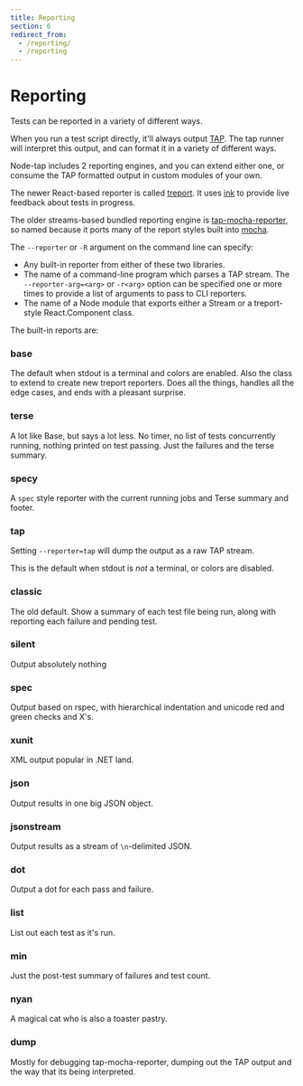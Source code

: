 ```yaml
---
title: Reporting
section: 6
redirect_from:
  - /reporting/
  - /reporting
---
```


# Reporting

Tests can be reported in a variety of different ways.

When you run a test script directly, it'll always output
[TAP](/tap-protocol/).  The tap runner will interpret this
output, and can format it in a variety of different ways.

Node-tap includes 2 reporting engines, and you can extend either one, or
consume the TAP formatted output in custom modules of your own.

The newer React-based reporter is called [treport](http://npm.im/treport).  It
uses [ink](http://npm.im/ink) to provide live feedback about tests in progress.

The older streams-based bundled reporting engine is
[tap-mocha-reporter](http://npm.im/tap-mocha-reporter), so named because it
ports many of the report styles built into
[mocha](http://mochajs.org/#reporters).

The `--reporter` or `-R` argument on the command line can specify:

- Any built-in reporter from either of these two libraries.
- The name of a command-line program which parses a TAP stream.  The
  `--reporter-arg=<arg>` or `-r<arg>` option can be specified one or more times
  to provide a list of arguments to pass to CLI reporters.
- The name of a Node module that exports either a Stream or a treport-style
  React.Component class.

The built-in reports are:

### base

The default when stdout is a terminal and colors are enabled.  Also the class
to extend to create new treport reporters.  Does all the things, handles all
the edge cases, and ends with a pleasant surprise.

### terse

A lot like Base, but says a lot less.  No timer, no list of tests concurrently
running, nothing printed on test passing.  Just the failures and the terse
summary.

### specy

A `spec` style reporter with the current running jobs and Terse summary and
footer.

### tap

Setting `--reporter=tap` will dump the output as a raw TAP stream.

This is the default when stdout is _not_ a terminal, or colors are disabled.

### classic

The old default.  Show a summary of each test file being run, along with
reporting each failure and pending test.

### silent

Output absolutely nothing

### spec

Output based on rspec, with hierarchical indentation and unicode red and green
checks and X's.

### xunit

XML output popular in .NET land.

### json

Output results in one big JSON object.

### jsonstream

Output results as a stream of `\n`-delimited JSON.

### dot

Output a dot for each pass and failure.

### list

List out each test as it's run.

### min

Just the post-test summary of failures and test count.

### nyan

A magical cat who is also a toaster pastry.

### dump

Mostly for debugging tap-mocha-reporter, dumping out the TAP
output and the way that its being interpreted.

